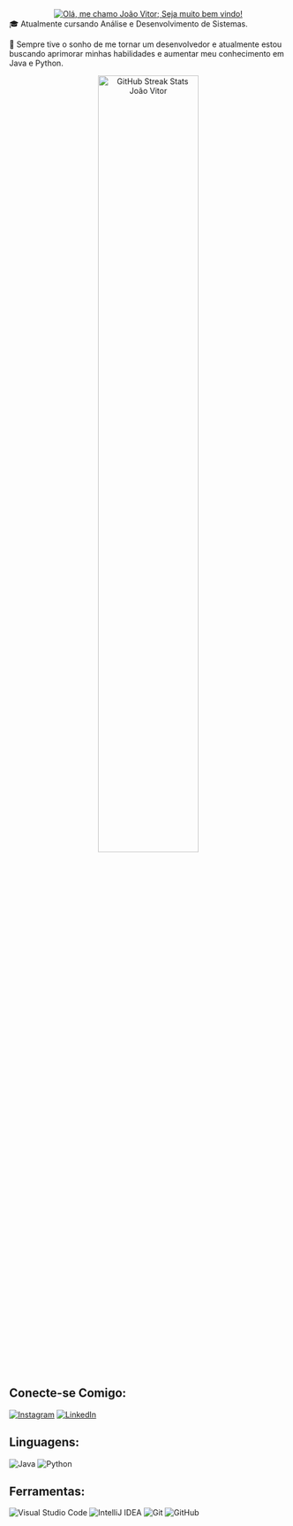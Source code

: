 <div align="center">
    <a href="https://git.io/typing-svg">
      <img src="https://readme-typing-svg.herokuapp.com/?center=true&vCenter=true&color=ffffff&lines=Ol%C3%A1%2C%20+me+chamo+Jo%C3%A3o+Vitor+;Seja+muito+bem+vindo!" alt="Olá, me chamo João Vitor; Seja muito bem vindo!">
    </a>
  </div>

<div align="left"

   🎓 Atualmente cursando Análise e Desenvolvimento de Sistemas.
   
   🌱 Sempre tive o sonho de me tornar um desenvolvedor e atualmente estou buscando 
       aprimorar minhas habilidades e aumentar meu conhecimento em Java e Python.  
   </a>
</div>

  <div align="center">
      <img width="60%" src="https://streak-stats.demolab.com/?user=joaovitor-ssouza&theme=bear&background=000&border=30A3DC&dates=FFF)](https://git.io/streak-stats)" alt="GitHub Streak Stats João Vitor">
  </div>

  ## Conecte-se Comigo:

  <div align="left">
    <a href="https://www.instagram.com/jotave_s/" target="_blank"><img src="https://img.shields.io/badge/-Instagram-%23E4405F?style=for-the-badge&logo=instagram&logoColor=white" target="_blank" alt="Instagram"></a>
    <a href="https://www.linkedin.com/in/jo%C3%A3o-vitor-souza-6375132b8/" target="_blank"><img src="https://img.shields.io/badge/-LinkedIn-%230077B5?style=for-the-badge&logo=linkedin&logoColor=white" target="_blank" alt="LinkedIn"></a>
  </div>

  ## Linguagens:
  ![Java](https://img.shields.io/badge/java-%23ED8B00.svg?style=for-the-badge&logo=openjdk&logoColor=white)
  ![Python](https://img.shields.io/badge/python-3670A0?style=for-the-badge&logo=python&logoColor=ffdd54)

  ## Ferramentas:
  ![Visual Studio Code](https://img.shields.io/badge/Visual%20Studio%20Code-0078d7.svg?style=for-the-badge&logo=visual-studio-code&logoColor=white)
  ![IntelliJ IDEA](https://img.shields.io/badge/IntelliJIDEA-000000.svg?style=for-the-badge&logo=intellij-idea&logoColor=white)
  ![Git](https://img.shields.io/badge/GIT-E44C30?style=for-the-badge&logo=git&logoColor=white)
  ![GitHub](https://img.shields.io/badge/GitHub-181717?style=for-the-badge&logo=github&logoColor=white)
